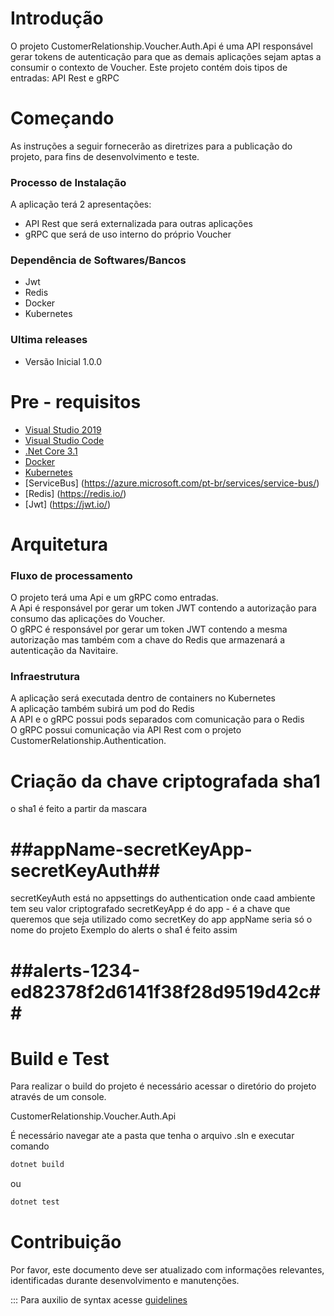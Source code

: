 # Introdução 
O projeto CustomerRelationship.Voucher.Auth.Api é uma API responsável gerar tokens de autenticação para que as demais aplicações sejam aptas a consumir o contexto de Voucher.
Este projeto contém dois tipos de entradas: API Rest e gRPC

# Começando
As instruções a seguir fornecerão as diretrizes para a publicação do projeto, para fins de desenvolvimento e teste.

###	Processo de Instalação
A aplicação terá 2 apresentações: 
- API Rest que será externalizada para outras aplicações
- gRPC que será de uso interno do próprio Voucher

###	Dependência de Softwares/Bancos
 - Jwt
 - Redis 
 - Docker
 - Kubernetes
 
###	Ultima releases
 - Versão Inicial 1.0.0
 
# Pre - requisitos
- [Visual Studio 2019](https://visualstudio.microsoft.com/pt-br/vs/whatsnew/?rr=https%3A%2F%2Fwww.google.com%2F)
- [Visual Studio Code](https://code.visualstudio.com)
- [.Net Core 3.1](https://dotnet.microsoft.com/download/dotnet-core/3.1)
- [Docker](https://www.docker.com/)
- [Kubernetes](https://kubernetes.io/docs/tasks/tools/install-kubectl/)
- [ServiceBus] (https://azure.microsoft.com/pt-br/services/service-bus/)
- [Redis] (https://redis.io/)
- [Jwt] (https://jwt.io/)

# Arquitetura
###	Fluxo de processamento
O projeto terá uma Api e um gRPC como entradas.</br>
A Api é responsável por gerar um token JWT contendo a autorização para consumo das aplicações do Voucher.</br>
O gRPC é responsável por gerar um token JWT contendo a mesma autorização mas também com a chave do Redis que armazenará a autenticação da Navitaire.

###	Infraestrutura
A aplicação será executada dentro de containers no Kubernetes</br>
A aplicação também subirá um pod do Redis</br>
A API e o gRPC possui pods separados com comunicação para o Redis</br>
O gRPC possui comunicação via API Rest com o projeto CustomerRelationship.Authentication.

# Criação da chave criptografada sha1

o sha1 é feito a partir da mascara
# ##appName-secretKeyApp-secretKeyAuth##
secretKeyAuth está no appsettings do authentication onde caad ambiente tem seu valor criptografado
secretKeyApp é do app - é a chave que queremos que seja utilizado como secretKey do app
appName seria só o nome do projeto
Exemplo do alerts o sha1 é feito assim
# ##alerts-1234-ed82378f2d6141f38f28d9519d42c##

# Build e Test
Para realizar o build do projeto é necessário acessar o diretório do projeto através de um console.

CustomerRelationship.Voucher.Auth.Api

É necessário navegar ate a pasta que tenha o arquivo .sln e executar comando
```bash
dotnet build 
```
ou
```bash
dotnet test
```

# Contribuição
Por favor, este documento deve ser atualizado com informações relevantes, identificadas durante desenvolvimento e manutenções.

::: Para auxilio de syntax acesse [guidelines](https://docs.microsoft.com/pt-br/azure/devops/project/wiki/markdown-guidance?view=azure-devops) 